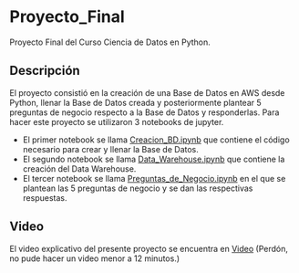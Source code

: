 # Proyecto_Final

Proyecto Final del Curso Ciencia de Datos en Python.

## Descripción

El proyecto consistió en la creación de una Base de Datos en AWS desde Python, llenar la Base de Datos creada y posteriormente plantear 5 preguntas de negocio respecto a la Base de Datos y responderlas. Para hacer este proyecto se utilizaron 3 notebooks de jupyter.

- El primer notebook se llama [Creacion_BD.ipynb](https://github.com/luistunag/Proyecto_Final/blob/main/Creacion_DB.ipynb) que contiene el código necesario para crear y llenar la Base de Datos.
- El segundo notebook se llama [Data_Warehouse.ipynb](https://github.com/luistunag/Proyecto_Final/blob/main/Data_Warehouse.ipynb) que contiene la creación del Data Warehouse.
- El tercer notebook se llama [Preguntas_de_Negocio.ipynb](https://github.com/luistunag/Proyecto_Final/blob/main/Preguntas_de_Negocio.ipynb) en el que se plantean las 5 preguntas de negocio y se dan las respectivas respuestas.


## Video

El video explicativo del presente proyecto se encuentra en [Video](https://youtu.be/hrtkrOHaBCo) (Perdón, no pude hacer un video menor a 12 minutos.)
